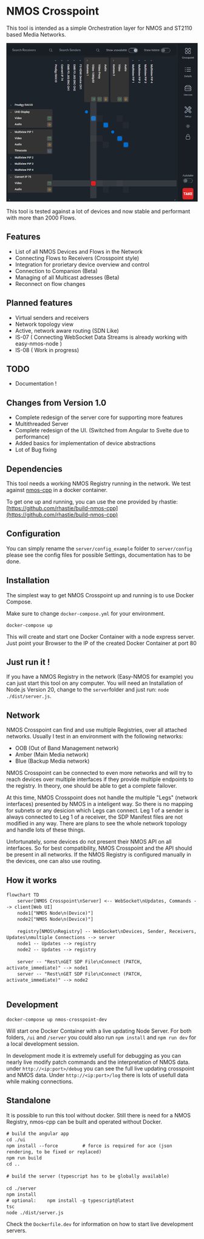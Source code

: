 # NMOS Crosspoint

This tool is intended as a simple Orchestration layer for NMOS and ST2110 based Media Networks. 

![preview.jpg](preview.jpg)

This tool is tested against a lot of devices and now stable and performant with more than 2000 Flows.

## Features

- List of all NMOS Devices and Flows in the Network
- Connecting Flows to Receivers (Crosspoint style)
- Integration for prorietary device overview and control
- Connection to Companion (Beta)
- Managing of all Multicast adresses (Beta)
- Reconnect on flow changes

## Planned features

- Virtual senders and receivers
- Network topology view
- Active, network aware routing (SDN Like)
- IS-07 ( Connecting WebSocket Data Streams is already working with easy-nmos-node )
- IS-08 ( Work in progress)

## TODO

- Documentation !

## Changes from Version 1.0

- Complete redesign of the server core for supporting more features
- Multithreaded Server
- Complete redesign of the UI. (Switched from Angular to Svelte due to performance)
- Added basics for implementation of device abstractions
- Lot of Bug fixing

## Dependencies

This tool needs a working NMOS Registry running in the network. We test against [nmos-cpp](https://github.com/sony/nmos-cpp) in a docker container.

To get one up and running, you can use the one provided by rhastie: [https://github.com/rhastie/build-nmos-cpp](https://github.com/rhastie/build-nmos-cpp)

## Configuration

You can simply rename the `server/config_example` folder to `server/config` please see the config files for possible Settings, documentation has to be done.

## Installation

The simplest way to get NMOS Crosspoint up and running is to use Docker Compose.

Make sure to change `docker-compose.yml` for your environment.
```shell
docker-compose up
```
This will create and start one Docker Container with a node express server.
Just point your Browser to the IP of the created Docker Container at port 80

## Just run it !

If you have a NMOS Registry in the network (Easy-NMOS for example) you can just start this tool on any computer.
You will need an Installation of Node.js Version 20, change to the `server`folder and just run: `node ./dist/server.js`.

## Network

NMOS Crosspoint can find and use multiple Registries, over all attached networks. Usually I test in an environment with the following networks:
- OOB (Out of Band Management network)
- Amber (Main Media network)
- Blue (Backup Media network)

NMOS Crosspoint can be connected to even more networks and will try to reach devices over multiple interfaces if they provide multiple endpoints to the registry.
In theory, one should be able to get a complete failover. 

At this time, NMOS Crosspoint does not handle the multiple "Legs" (network interfaces) presented by NMOS in a inteligent way. So there is no mapping for subnets or any desicion which Legs can connect.
Leg 1 of a sender is always connected to Leg 1 of a receiver, the SDP Manifest files are not modified in any way. 
There are plans to see the whole network topology and handle lots of these things.

Unfortunately, some devices do not present their NMOS API on all interfaces. So for best compatibility, NMOS Crosspoint and the API should be present in all networks. If the NMOS Registry is configured manually in the devices, one can also use routing.

## How it works

```mermaid
flowchart TD
    server[NMOS Crosspoint\nServer] <-- WebSocket\nUpdates, Commands --> client[Web UI]
    node1["NMOS Node\n(Device)"]
    node2["NMOS Node\n(Device)"]

    registry[NMOS\nRegistry] -- WebSocket\nDevices, Sender, Receivers, Updates\nmultiple Connections --> server
    node1 -- Updates --> registry
    node2 -- Updates --> registry

    server -- "Rest\nGET SDP File\nConnect (PATCH, activate_immediate)" --> node1
    server -- "Rest\nGET SDP File\nConnect (PATCH, activate_immediate)" --> node2


```


## Development

```
docker-compose up nmos-crosspoint-dev
```
Will start one Docker Container with a live updating Node Server.
For both folders, `/ui` and `/server` you could also run `npm install` and `npm run dev` for a local development session. 

In development mode it is extremely usefull for debugging as you can nearly live modify patch commands and the interpretation of NMOS data. under `http://<ip:port>/debug` you can see the full live updating crosspoint and NMOS data. Under `http://<ip:port>/log` there is lots of usefull data while making connections.

## Standalone

It is possible to run this tool without docker. Still there is need for a NMOS Registry, nmos-cpp can be built and operated without Docker.

```shell
# build the angular app
cd ./ui
npm install --force         # force is required for ace (json rendering, to be fixed or replaced)
npm run build                
cd ..

# build the server (typescript has to be globally available)

cd ./server
npm install
# optional:    npm install -g typescript@latest
tsc
node ./dist/server.js
```

Check the `Dockerfile.dev` for information on how to start live development servers.






